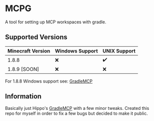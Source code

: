 # MCPG
A tool for setting up MCP workspaces with gradle. 


## Supported Versions 

| Minecraft Version                                          | Windows Support    | UNIX Support       |
| ---------------------------------------------------------- | ------------------ | ------------------ |
| 1.8.8| :x: |	:heavy_check_mark: |
| 1.8.9 [SOON]| :x: |	:x: |

For 1.8.8 Windows support see: [GradleMCP](https://github.com/Hippo/GradleMCP)


## Information
Basically just Hippo's [GradleMCP](https://github.com/Hippo/GradleMCP) with a few minor tweaks. Created this repo for myself in order to fix a few bugs but decided to make it public.
